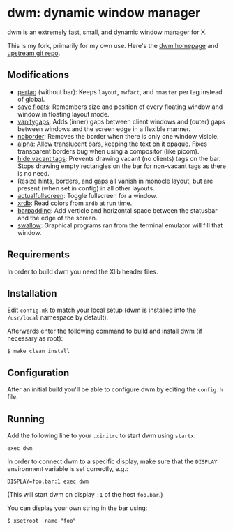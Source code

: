 # dwm: dynamic window manager

dwm is an extremely fast, small, and dynamic window manager for X.

This is my fork, primarily for my own use.
Here's the [dwm homepage](https://dwm.suckless.org/) and
[upstream git repo](https://git.suckless.org/dwm).


## Modifications

- [pertag](https://dwm.suckless.org/patches/pertag/) (without bar):
  Keeps `layout`, `mwfact`, and `nmaster` per tag instead of global.
- [save floats](https://dwm.suckless.org/patches/save_floats/):
  Remembers size and position of every floating window and window in
  floating layout mode.
- [vanitygaps](https://dwm.suckless.org/patches/vanitygaps/):
  Adds (inner) gaps between client windows and (outer) gaps between
  windows and the screen edge in a flexible manner.
- [noborder](https://dwm.suckless.org/patches/noborder/):
  Removes the border when there is only one window visible.
- [alpha](https://dwm.suckless.org/patches/alpha/):
  Allow translucent bars, keeping the text on it opaque.  Fixes
  transparent borders bug when using a compositor (like picom).
- [hide vacant tags](https://dwm.suckless.org/patches/hide_vacant_tags/):
  Prevents drawing vacant (no clients) tags on the bar.  Stops drawing
  empty rectangles on the bar for non-vacant tags as there is no need.
- Resize hints, borders, and gaps all vanish in monocle layout, but are
  present (when set in config) in all other layouts.
- [actualfullscreen](https://dwm.suckless.org/patches/actualfullscreen/):
  Toggle fullscreen for a window.
- [xrdb](https://dwm.suckless.org/patches/xrdb/):
  Read colors from `xrdb` at run time.
- [barpadding](https://dwm.suckless.org/patches/barpadding/):
  Add verticle and horizontal space between the statusbar and the edge
  of the screen.
- [swallow](https://dwm.suckless.org/patches/swallow/):
  Graphical programs ran from the terminal emulator will fill that
  window.


## Requirements

In order to build dwm you need the Xlib header files.


## Installation

Edit `config.mk` to match your local setup (dwm is installed into the
`/usr/local` namespace by default).

Afterwards enter the following command to build and install dwm (if
necessary as root):

    $ make clean install


## Configuration

After an initial build you'll be able to configure dwm by editing the
`config.h` file.


## Running

Add the following line to your `.xinitrc` to start dwm using `startx`:

    exec dwm

In order to connect dwm to a specific display, make sure that the
`DISPLAY` environment variable is set correctly, e.g.:

    DISPLAY=foo.bar:1 exec dwm

(This will start dwm on display `:1` of the host `foo.bar`.)

You can display your own string in the bar using:

    $ xsetroot -name "foo"
